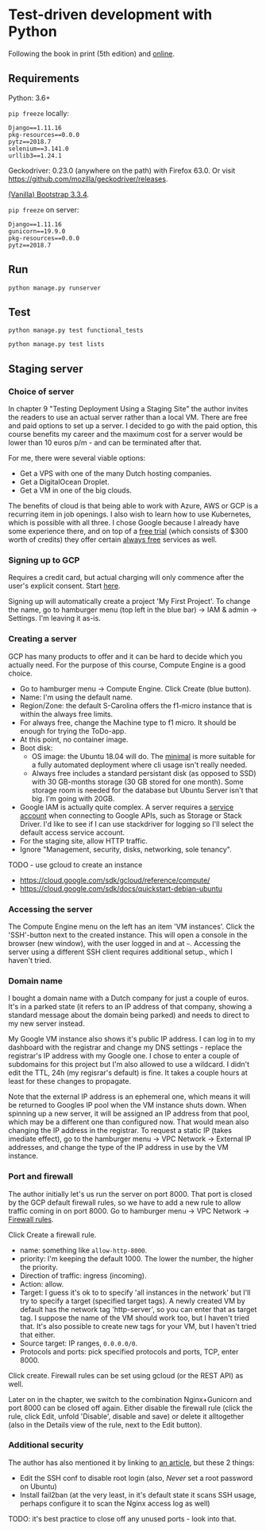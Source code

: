 # Test-driven development with Python
Following the book in print (5th edition) and [online](https://www.obeythetestinggoat.com/).

## Requirements
Python: 3.6+

`pip freeze` locally:
```
Django==1.11.16
pkg-resources==0.0.0
pytz==2018.7
selenium==3.141.0
urllib3==1.24.1
```

Geckodriver: 0.23.0 (anywhere on the path) with Firefox 63.0. Or visit https://github.com/mozilla/geckodriver/releases.

[(Vanilla) Bootstrap 3.3.4](https://github.com/twbs/bootstrap/releases/download/v3.3.4/bootstrap-3.3.4-dist.zip).


`pip freeze` on server:
```
Django==1.11.16
gunicorn==19.9.0
pkg-resources==0.0.0
pytz==2018.7
```

## Run
`python manage.py runserver`

## Test
`python manage.py test functional_tests`

`python manage.py test lists`

## Staging server
### Choice of server
In chapter 9 "Testing Deployment Using a Staging Site" the author invites the readers to use an actual server rather 
than a local VM. There are free and paid options to set up a server. I decided to go with the paid option, this course 
benefits my career and the maximum cost for a server would be lower than 10 euros p/m - and can be terminated after 
that.

For me, there were several viable options:
- Get a VPS with one of the many Dutch hosting companies.
- Get a DigitalOcean Droplet.
- Get a VM in one of the big clouds.

The benefits of cloud is that being able to work with Azure, AWS or GCP is a recurring item in job openings. I also wish 
to learn how to use Kubernetes, which is possible with all three. I chose Google because I already have some experience 
there, and on top of a [free trial](https://cloud.google.com/free/docs/gcp-free-tier) (which consists of $300 worth of 
credits) they offer certain [always free](https://cloud.google.com/free/docs/always-free-usage-limits) services as well.

### Signing up to GCP
Requires a credit card, but actual charging will only commence after the user's explicit consent. Start 
[here](https://cloud.google.com/free/).

Signing up will automatically create a project 'My First Project'. To change the name, go to hamburger menu (top left in 
the blue bar) -> IAM & admin -> Settings. I'm leaving it as-is.

### Creating a server
GCP has many products to offer and it can be hard to decide which you actually need. For the purpose of this course, 
Compute Engine is a good choice.

- Go to hamburger menu -> Compute Engine. Click Create (blue button).
- Name: I'm using the default name.
- Region/Zone: the default S-Carolina offers the f1-micro instance that is within the always free limits.
- For always free, change the Machine type to f1 micro. It should be enough for trying the ToDo-app.
- At this point, no container image.
- Boot disk: 
  - OS image: the Ubuntu 18.04 will do. The [minimal](https://wiki.ubuntu.com/Minimal) is more suitable for a fully 
  automated deployment where cli usage isn't really needed.
  - Always free includes a standard persistant disk (as opposed to SSD) with 30 GB-months storage (30 GB 
  stored for one month). Some storage room is needed for the database but Ubuntu Server isn't that big. I'm going with 
  20GB.
- Google IAM is actually quite complex. A server requires a 
[service account](https://cloud.google.com/compute/docs/access/service-accounts#the_default_service_account) when 
connecting to Google APIs, such as Storage or Stack Driver. I'd like to see if I can use stackdriver for logging so I'll 
select the default access service account.
- For the staging site, allow HTTP traffic.
- Ignore "Management, security, disks, networking, sole tenancy".

TODO - use gcloud to create an instance

- https://cloud.google.com/sdk/gcloud/reference/compute/
- https://cloud.google.com/sdk/docs/quickstart-debian-ubuntu

### Accessing the server
The Compute Engine menu on the left has an item 'VM instances'. Click the 'SSH'-button next to the created instance. 
This will open a console in the browser (new window), with the user logged in and at `~`. Accessing the server using a 
different SSH client requires additional setup., which I haven't tried.

### Domain name
I bought a domain name with a Dutch company for just a couple of euros. It's in a parked state (it refers to an IP 
address of that company, showing a standard message about the domain being parked) and needs to direct to my new server 
instead.

My Google VM instance also shows it's public IP address. I can log in to my dashboard with the registrar and change my 
DNS settings - replace the registrar's IP address with my Google one. I chose to enter a couple of subdomains for this 
project but I'm also allowed to use a wildcard. I didn't edit the TTL, 24h (my regisrar's default) is fine. It takes a 
couple hours at least for these changes to propagate.

Note that the external IP address is an ephemeral one, which means it will be returned to Googles IP pool when the VM 
instance shuts down. When spinning up a new server, it will be assigned an IP address from that pool, which may be a 
different one than configured now. That would mean also changing the IP address in the registrar. To request a static 
IP (takes imediate effect), go to the hamburger menu -> VPC Network -> External IP addresses, and change the type of the 
IP address in use by the VM instance.

### Port and firewall
The author initially let's us run the server on port 8000. That port is closed by the GCP default firewall rules, so we 
have to add a new rule to allow traffic coming in on port 8000. Go to hamburger menu -> VPC Network -> 
[Firewall rules](https://cloud.google.com/vpc/docs/firewalls).

Click Create a firewall rule.
- name: something like `allow-http-8000`.
- priority: I'm keeping the default 1000. The lower the number, the higher the priority.
- Direction of traffic: ingress (incoming).
- Action: allow.
- Target: I guess it's ok to to specify 'all instances in the network' but I'll try to specify a target (specified 
target tags). A newly created VM by default has the network tag 'http-server', so you can enter that as target tag. I 
suppose the name of the VM should work too, but I haven't tried that. It's also possible to create new tags for your VM, 
but I haven't tried that either.
- Source target: IP ranges, `0.0.0.0/0`.
- Protocols and ports: pick specified protocols and ports, TCP, enter 8000.

Click create. Firewall rules can be set using gcloud (or the REST API) as well.

Later on in the chapter, we switch to the combination Nginx+Gunicorn and port 8000 can be closed off again. Either 
disable the firewall rule (click the rule, click Edit, unfold 'Disable', disable and save) or delete it alltogether 
(also in the Details view of the rule, next to the Edit button).

### Additional security
The author has also mentioned it by linking to 
[an article](https://plusbryan.com/my-first-5-minutes-on-a-server-or-essential-security-for-linux-servers), but these 2 
things:
- Edit the SSH conf to disable root login (also, _Never_ set a root password on Ubuntu)
- Install fail2ban (at the very least, in it's default state it scans SSH usage, perhaps configure it to scan the Nginx 
access log as well)

TODO: it's best practice to close off any unused ports - look into that.
